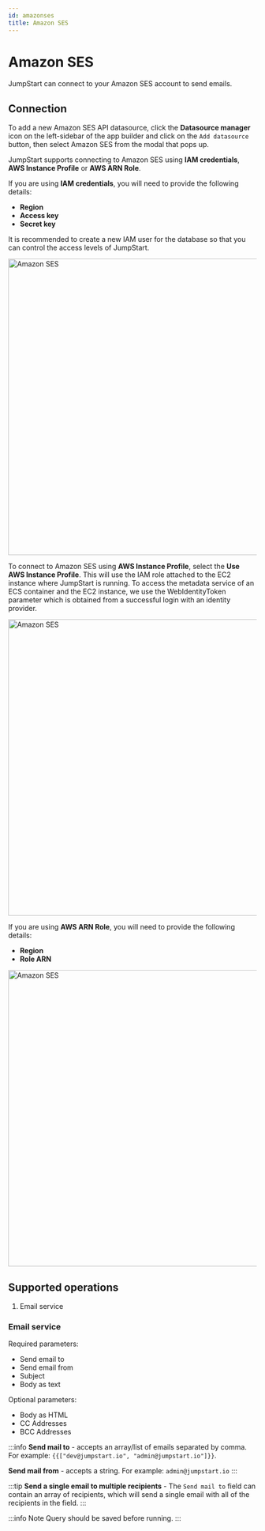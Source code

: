 ```yaml
---
id: amazonses
title: Amazon SES
---
```


# Amazon SES

JumpStart can connect to your Amazon SES account to send emails.

## Connection

To add a new Amazon SES API datasource, click the **Datasource manager** icon on the left-sidebar of the app builder and click on the `Add datasource` button, then select Amazon SES from the modal that pops up.

JumpStart supports connecting to Amazon SES using **IAM credentials**, **AWS Instance Profile** or **AWS ARN Role**. 

If you are using **IAM credentials**, you will need to provide the following details:

- **Region**
- **Access key**
- **Secret key**

It is recommended to create a new IAM user for the database so that you can control the access levels of JumpStart.

<div style={{textAlign: 'center'}}>

<img className="screenshot-full" src="/img/datasource-reference/amazonses/iam.png" alt="Amazon SES" width="600" />

</div>

To connect to Amazon SES using **AWS Instance Profile**, select the **Use AWS Instance Profile**. This will use the IAM role attached to the EC2 instance where JumpStart is running.
To access the metadata service of an ECS container and the EC2 instance, we use the WebIdentityToken parameter which is obtained from a successful login with an identity provider.

<div style={{textAlign: 'center'}}>

<img className="screenshot-full" src="/img/datasource-reference/amazonses/awsinstance.png" alt="Amazon SES" width="600" />

</div>

If you are using **AWS ARN Role**, you will need to provide the following details:

- **Region**
- **Role ARN**

<div style={{textAlign: 'center'}}>

<img className="screenshot-full" src="/img/datasource-reference/amazonses/arn.png" alt="Amazon SES" width="600" />

</div>

## Supported operations
1.  Email service

### Email service
Required parameters:
- Send email to
- Send email from
- Subject
- Body as text


Optional parameters:
- Body as HTML
- CC Addresses
- BCC Addresses


:::info
**Send mail to** - accepts an array/list of emails separated by comma.
For example:
`{{["dev@jumpstart.io", "admin@jumpstart.io"]}}`.

**Send mail from** - accepts a string.
For example: `admin@jumpstart.io`
:::

:::tip
**Send a single email to multiple recipients** - The `Send mail to` field can contain an array of recipients, which will send a single email with all of the recipients in the field.
:::

:::info Note
Query should be saved before running.
:::
